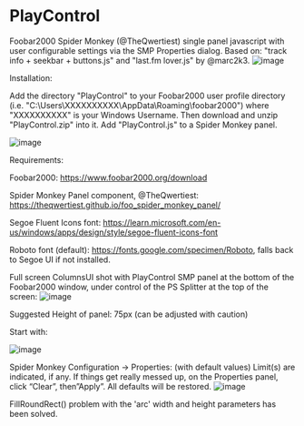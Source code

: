 # PlayControl
Foobar2000 Spider Monkey (@TheQwertiest) single panel javascript with user configurable settings via the SMP Properties dialog.  Based on: "track info + seekbar + buttons.js" and "last.fm lover.js" by @marc2k3.
![image](https://github.com/user-attachments/assets/c18354e5-f536-4dd1-b365-21649329dc37)

Installation:

Add the directory "PlayControl" to your Foobar2000 user profile directory (i.e. "C:\Users\XXXXXXXXXX\AppData\Roaming\foobar2000\") where "XXXXXXXXXX" is your Windows Username.  Then download and unzip "PlayControl.zip" into it.  Add "PlayControl.js" to a Spider Monkey panel.

![image](https://github.com/user-attachments/assets/faf98215-2808-4426-b72f-b050d759b66f)


Requirements:

Foobar2000: https://www.foobar2000.org/download

Spider Monkey Panel component, @TheQwertiest: https://theqwertiest.github.io/foo_spider_monkey_panel/

Segoe Fluent Icons font: https://learn.microsoft.com/en-us/windows/apps/design/style/segoe-fluent-icons-font

Roboto font (default): https://fonts.google.com/specimen/Roboto, falls back to Segoe UI if not installed.

Full screen ColumnsUI shot with PlayControl SMP panel at the bottom of the Foobar2000 window, under control of the PS Splitter at the top of the screen:
![image](https://github.com/user-attachments/assets/10a6f8f9-49f6-4e5a-a8e4-9c853f5ec1a5)

Suggested Height of panel: 75px (can be adjusted with caution)

Start with:

![image](https://github.com/user-attachments/assets/83984343-a16c-41f1-9116-d6baf71fb2bf)

Spider Monkey Configuration -> Properties: (with default values)
Limit(s) are indicated, if any. If things get really messed up, on the Properties panel, click “Clear”, then”Apply”. All defaults will be restored.
![image](https://github.com/user-attachments/assets/06148e5d-6fdc-4524-91d6-6eefe1712195)

FillRoundRect() problem with the 'arc' width and height parameters has been solved.
